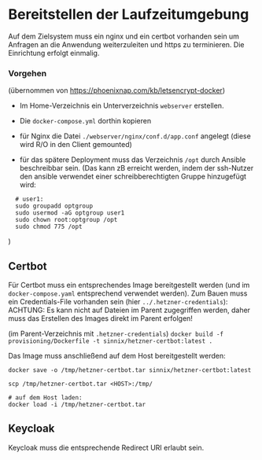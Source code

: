 # Bereitstellen der Laufzeitumgebung

Auf dem Zielsystem muss ein nginx und ein certbot vorhanden sein um Anfragen an die Anwendung weiterzuleiten und https zu terminieren.
Die Einrichtung erfolgt einmalig.


### Vorgehen
(übernommen von https://phoenixnap.com/kb/letsencrypt-docker)

- Im Home-Verzeichnis ein Unterverzeichnis `webserver` erstellen.
- Die `docker-compose.yml` dorthin kopieren
- für Nginx die Datei `./webserver/nginx/conf.d/app.conf` angelegt (diese wird R/O in den Client gemounted)

- für das spätere Deployment muss das Verzeichnis `/opt` durch Ansible beschreibbar sein.
  (Das kann zB erreicht werden, indem der ssh-Nutzer den ansible verwendet einer schreibberechtigten Gruppe hinzugefügt wird:
```
  # user1:
  sudo groupadd optgroup
  sudo usermod -aG optgroup user1
  sudo chown root:optgroup /opt
  sudo chmod 775 /opt
```
)

## Certbot

Für Certbot muss ein entsprechendes Image bereitgestellt werden (und im `docker-compose.yaml` entsprechend verwendet werden).
Zum Bauen muss ein Credentials-File vorhanden sein (hier `../.hetzner-credentials`):
ACHTUNG: Es kann nicht auf Dateien im Parent zugegriffen werden, daher muss das Erstellen des Images direkt im Parent erfolgen!

(im Parent-Verzeichnis mit `.hetzner-credentials`)
`docker build -f provisioning/Dockerfile -t sinnix/hetzner-certbot:latest .`

Das Image muss anschließend auf dem Host bereitgestellt werden:
```
docker save -o /tmp/hetzner-certbot.tar sinnix/hetzner-certbot:latest

scp /tmp/hetzner-certbot.tar <HOST>:/tmp/

# auf dem Host laden:
docker load -i /tmp/hetzner-certbot.tar
```

## Keycloak
Keycloak muss die entsprechende Redirect URI erlaubt sein.

